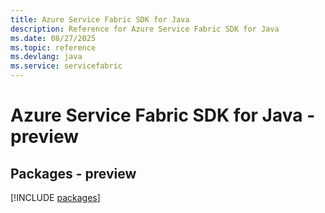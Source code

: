 ```yaml
---
title: Azure Service Fabric SDK for Java
description: Reference for Azure Service Fabric SDK for Java
ms.date: 08/27/2025
ms.topic: reference
ms.devlang: java
ms.service: servicefabric
---
```

# Azure Service Fabric SDK for Java - preview
## Packages - preview
[!INCLUDE [packages](service-fabric-index.md)]